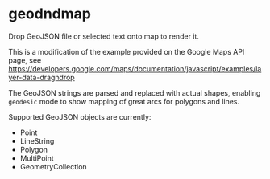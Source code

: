 geodndmap
=========

Drop GeoJSON file or selected text onto map to render it.

This is a modification of the example provided on the Google Maps API page, see
https://developers.google.com/maps/documentation/javascript/examples/layer-data-dragndrop

The GeoJSON strings are parsed and replaced with actual shapes, enabling `geodesic` mode to show mapping of great arcs for polygons and lines.

Supported GeoJSON objects are currently:

* Point
* LineString
* Polygon
* MultiPoint
* GeometryCollection

